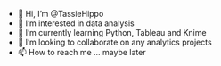 - 👋 Hi, I’m @TassieHippo
- 👀 I’m interested in data analysis
- 🌱 I’m currently learning Python, Tableau and Knime
- 💞️ I’m looking to collaborate on any analytics projects
- 📫 How to reach me ... maybe later

